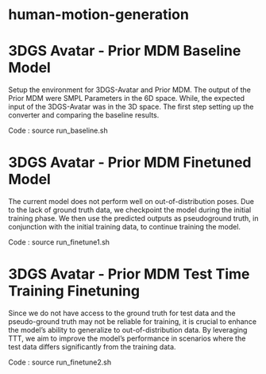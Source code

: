 # human-motion-generation

# 3DGS Avatar - Prior MDM Baseline Model 

Setup the environment for 3DGS-Avatar and Prior MDM.
The output of the Prior MDM were SMPL Parameters in the 6D space. While, the expected input of the
3DGS-Avatar was in the 3D space. The first step setting up the converter and comparing the baseline results.

Code : source run_baseline.sh

# 3DGS Avatar - Prior MDM Finetuned Model
The current model does not perform well on out-of-distribution poses. Due to the lack of ground truth data,
we checkpoint the model during the initial training phase. We then use the predicted outputs as pseudoground
truth, in conjunction with the initial training data, to continue training the model.

Code : source run_finetune1.sh

# 3DGS Avatar - Prior MDM Test Time Training Finetuning

Since we do not have access to the ground truth for test data and the pseudo-ground truth may not
be reliable for training, it is crucial to enhance the model’s ability to generalize to out-of-distribution
data. By leveraging TTT, we aim to improve the model’s performance in scenarios where the test
data differs significantly from the training data.

Code : source run_finetune2.sh
